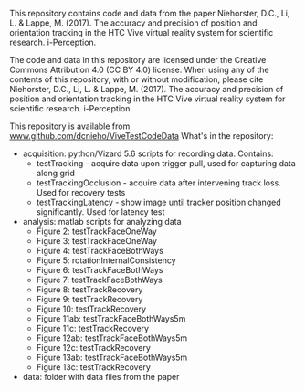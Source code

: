 This repository contains code and data from the paper
Niehorster, D.C., Li, L. & Lappe, M. (2017). The accuracy and precision
of position and orientation tracking in the HTC Vive virtual reality
system for scientific research. i-Perception.

The code and data in this repository are licensed under the Creative
Commons Attribution 4.0 (CC BY 4.0) license. When using any of the
contents of this repository, with or without modification, please cite
Niehorster, D.C., Li, L. & Lappe, M. (2017). The accuracy and precision
of position and orientation tracking in the HTC Vive virtual reality
system for scientific research. i-Perception.

This repository is available from www.github.com/dcnieho/ViveTestCodeData
What's in the repository:

* acquisition: python/Vizard 5.6 scripts for recording data. Contains:
    * testTracking - acquire data upon trigger pull, used for capturing data along grid 
    * testTrackingOcclusion - acquire data after intervening track loss. Used for recovery tests
    * testTrackingLatency - show image until tracker position changed significantly. Used for latency test
* analysis: matlab scripts for analyzing data
    * Figure 2: testTrackFaceOneWay
    * Figure 3: testTrackFaceOneWay
    * Figure 4: testTrackFaceBothWays
    * Figure 5: rotationInternalConsistency
    * Figure 6: testTrackFaceBothWays
    * Figure 7: testTrackFaceBothWays
    * Figure 8: testTrackRecovery
    * Figure 9: testTrackRecovery
    * Figure 10: testTrackRecovery
    * Figure 11ab: testTrackFaceBothWays5m
    * Figure 11c: testTrackRecovery
    * Figure 12ab: testTrackFaceBothWays5m
    * Figure 12c: testTrackRecovery
    * Figure 13ab: testTrackFaceBothWays5m
    * Figure 13c: testTrackRecovery
* data: folder with data files from the paper

